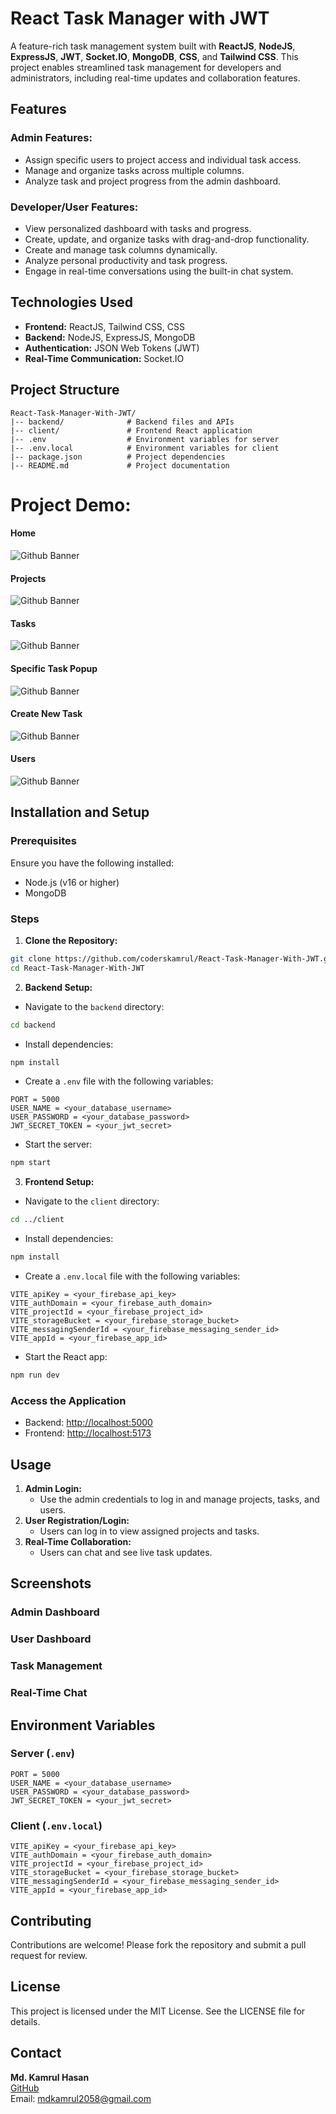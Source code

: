 # React Task Manager with JWT



A feature-rich task management system built with **ReactJS**, **NodeJS**, **ExpressJS**, **JWT**, **Socket.IO**, **MongoDB**, **CSS**, and **Tailwind CSS**. This project enables streamlined task management for developers and administrators, including real-time updates and collaboration features.

## Features

### Admin Features:

- Assign specific users to project access and individual task access.
- Manage and organize tasks across multiple columns.
- Analyze task and project progress from the admin dashboard.

### Developer/User Features:

- View personalized dashboard with tasks and progress.
- Create, update, and organize tasks with drag-and-drop functionality.
- Create and manage task columns dynamically.
- Analyze personal productivity and task progress.
- Engage in real-time conversations using the built-in chat system.

## Technologies Used

- **Frontend:** ReactJS, Tailwind CSS, CSS
- **Backend:** NodeJS, ExpressJS, MongoDB
- **Authentication:** JSON Web Tokens (JWT)
- **Real-Time Communication:** Socket.IO

## Project Structure

```
React-Task-Manager-With-JWT/
|-- backend/              # Backend files and APIs
|-- client/               # Frontend React application
|-- .env                  # Environment variables for server
|-- .env.local            # Environment variables for client
|-- package.json          # Project dependencies
|-- README.md             # Project documentation
```

# Project Demo:
#### Home
 ![Github Banner](https://github.com/coderskamrul/coderskamrul/blob/main/img/tasks-img/Task%20manager%20Project%20view%2000.png)
#### Projects
 ![Github Banner](https://github.com/coderskamrul/coderskamrul/blob/main/img/tasks-img/Task%20manager%20Project%20view%2001.png)
#### Tasks
 ![Github Banner](https://github.com/coderskamrul/coderskamrul/blob/main/img/tasks-img/Task%20manager%20Project%20view%2002.png)
 #### Specific Task Popup
 ![Github Banner](https://github.com/coderskamrul/coderskamrul/blob/main/img/tasks-img/Task%20manager%20Project%20view%2003.png)
 #### Create New Task
 ![Github Banner](https://github.com/coderskamrul/coderskamrul/blob/main/img/tasks-img/Task%20manager%20Project%20view%2004.png)
 #### Users
 ![Github Banner](https://github.com/coderskamrul/coderskamrul/blob/main/img/tasks-img/Task%20manager%20Project%20view%2005.png)
## Installation and Setup

### Prerequisites

Ensure you have the following installed:

- Node.js (v16 or higher)
- MongoDB

### Steps

1. **Clone the Repository:**

```bash
git clone https://github.com/coderskamrul/React-Task-Manager-With-JWT.git
cd React-Task-Manager-With-JWT
```

2. **Backend Setup:**

- Navigate to the `backend` directory:

```bash
cd backend
```

- Install dependencies:

```bash
npm install
```

- Create a `.env` file with the following variables:

```
PORT = 5000
USER_NAME = <your_database_username>
USER_PASSWORD = <your_database_password>
JWT_SECRET_TOKEN = <your_jwt_secret>
```

- Start the server:

```bash
npm start
```

3. **Frontend Setup:**

- Navigate to the `client` directory:

```bash
cd ../client
```

- Install dependencies:

```bash
npm install
```

- Create a `.env.local` file with the following variables:

```
VITE_apiKey = <your_firebase_api_key>
VITE_authDomain = <your_firebase_auth_domain>
VITE_projectId = <your_firebase_project_id>
VITE_storageBucket = <your_firebase_storage_bucket>
VITE_messagingSenderId = <your_firebase_messaging_sender_id>
VITE_appId = <your_firebase_app_id>
```

- Start the React app:

```bash
npm run dev
```

### Access the Application

- Backend: [http://localhost:5000](http://localhost:5000)
- Frontend: [http://localhost:5173](http://localhost:5173)

## Usage

1. **Admin Login:**
   - Use the admin credentials to log in and manage projects, tasks, and users.
2. **User Registration/Login:**
   - Users can log in to view assigned projects and tasks.
3. **Real-Time Collaboration:**
   - Users can chat and see live task updates.

## Screenshots

### Admin Dashboard



### User Dashboard



### Task Management



### Real-Time Chat



## Environment Variables

### Server (`.env`)

```
PORT = 5000
USER_NAME = <your_database_username>
USER_PASSWORD = <your_database_password>
JWT_SECRET_TOKEN = <your_jwt_secret>
```

### Client (`.env.local`)

```
VITE_apiKey = <your_firebase_api_key>
VITE_authDomain = <your_firebase_auth_domain>
VITE_projectId = <your_firebase_project_id>
VITE_storageBucket = <your_firebase_storage_bucket>
VITE_messagingSenderId = <your_firebase_messaging_sender_id>
VITE_appId = <your_firebase_app_id>
```

## Contributing

Contributions are welcome! Please fork the repository and submit a pull request for review.

## License

This project is licensed under the MIT License. See the LICENSE file for details.

## Contact

**Md. Kamrul Hasan**\
[GitHub](https://github.com/coderskamrul)\
Email: [mdkamrul2058@gmail.com](mailto\:mdkamrul2058@gmail.com)

